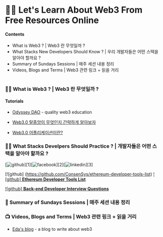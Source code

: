 # 👩‍🎤 Let's Learn About Web3 From Free Resources Online

#### Contents
- What is Web3 ?  | Web3 란 무엇일까 ?
- What Stacks New Developers Should Know ? | 우리 개발자들은 어떤 스택을 알아야 할까요 ?
- Summary of Sundays Sessions | 매주 세션 내용 정리
- Videos, Blogs and Terms | Web3 관련 링크 + 읽을 거리 <!-- (#Videos-and-Terms) -->
</br></br>

### 🧙‍♂️ What is Web3 ? | Web3 란 무엇일까 ?
#### Tutorials
* [Odyssey DAO](https://www.odysseydao.com/) - quality web3 education

* [Web3.0 탈중앙이 무엇인지 간략하게 알아보자](https://medium.com/coineasy/web3-0-dapp%EC%9D%98-%EA%B5%AC%EC%A1%B0-web3-0-%ED%83%88%EC%A4%91%EC%95%99-%EC%9D%B4-%EB%8F%84%EB%8C%80%EC%B2%B4-%EB%AC%B4%EC%97%87%EC%9D%B8%EC%A7%80-%EA%B8%B0%EC%88%A0%EC%A0%81%EC%9C%BC%EB%A1%9C-%EA%B0%84%EB%9E%B5%ED%95%98%EA%B2%8C-%EC%95%8C%EC%95%84%EB%B3%B4%EC%9E%90-a37f0a5f8511)
* [Web3.0 어플리케이션이란?](https://talken.io/tokens/GraphToken/forum/post/332838)


### 🏋️‍♀️ What Stacks Develpers Should Practice ? | 개발자들은 어떤 스택을 알아야 할까요 ?

[![github](https://cloud.githubusercontent.com/assets/17016297/18839843/0e06a67a-83d2-11e6-993a-b35a182500e0.png)][1][![facebook](https://cloud.githubusercontent.com/assets/17016297/18839836/0a06deb4-83d2-11e6-8078-1d0974af0f63.png)][2][![linkedin](https://cloud.githubusercontent.com/assets/17016297/18839848/0fc7e74e-83d2-11e6-8c6a-277fc9d6e067.png)][3]


   [![github]       (https://github.com/ConsenSys/ethereum-developer-tools-list)
[![github] **Ethereum Developer Tools List**](https://github.com/ConsenSys/ethereum-developer-tools-list)  <!-- - A guide to available tools and platforms for developing on Ethereum.-->
  
[![github] **Back-end Developer Interview Questions**](https://github.com/arialdomartini/Back-End-Developer-Interview-Questions)


### 🍔 Summary of Sundays Sessions | 매주 세션 내용 정리




### 📺 Videos, Blogs and Terms | Web3 관련 링크 + 읽을 거리
* [Eda's blog](https://eda.hashnode.dev/) - a blog to write about web3

